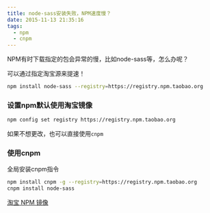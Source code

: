 ```yaml
---
title: node-sass安装失败，NPM速度慢？
date: 2015-11-13 21:35:16
tags:
  - npm
  - cnpm
---
```


NPM有时下载指定的包会异常的慢，比如node-sass等，怎么办呢？

可以通过指定淘宝源来提速！

```bash
npm install node-sass --registry=https://registry.npm.taobao.org
```

### 设置npm默认使用淘宝镜像
```bash
npm config set registry https://registry.npm.taobao.org
```

如果不想更改，也可以直接使用`cnpm`

### 使用cnpm
全局安装cnpm指令
```bash
npm install cnpm -g --registry=https://registry.npm.taobao.org
cnpm install node-sass
```

[淘宝 NPM 镜像](https://npm.taobao.org/)